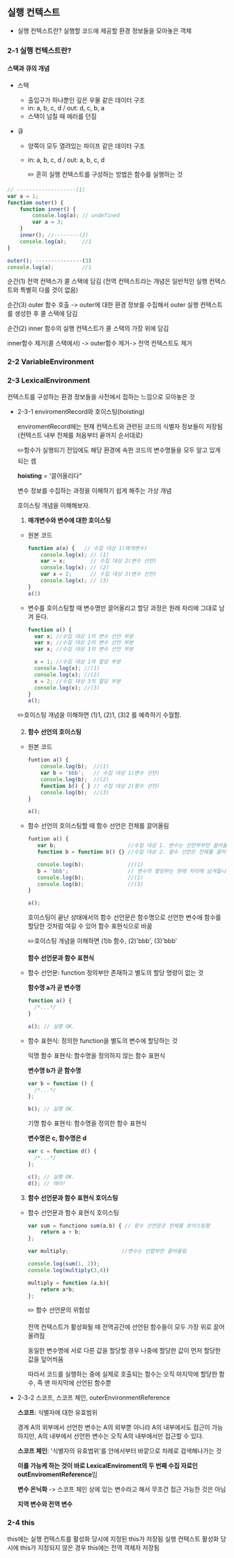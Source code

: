 ## 실행 컨텍스트

- 실행 컨텍스트란?
  실행할 코드에 제공할 환경 정보들을 모아놓은 객체

### 2-1 실행 컨텍스트란?

#### 스택과 큐의 개념

- 스택
  - 출입구가 하나뿐인 깊은 우물 같은 데이터 구조
  - in: a, b, c, d /
    out: d, c, b, a
  - 스택이 넘칠 때 에러를 던짐
- 큐

  - 양쪽이 모두 열려있는 파이프 같은 데이터 구조
  - in: a, b, c, d /
    out: a, b, c, d

    ✏️ 흔히 실행 컨텍스트를 구성하는 방법은 함수를 실행하는 것

```js
// -------------------(1)
var a = 1;
function outer() {
    function inner() {
        console.log(a); // undefined
        var a = 3;
    }
    inner(); //--------(2)
    console.log(a);     //1
}

outer(); ---------------(3)
console.log(a);         //1

```

순간(1) 전역 컨텍스가 콜 스택에 담김 (전역 컨텍스트라는 개념은 일반적인 실행 컨텍스트와 특별히 다를 것이 없음)

순간(3) outer 함수 호출 -> outer에 대한 환경 정보를 수집해서 outer 실행 컨텍스트를 생성한 후 콜 스택에 담김

순간(2) inner 함수의 실행 컨텍스트가 콜 스택의 가장 위에 담김

inner함수 제거(콜 스택에서) -> outer함수 제거-> 전역 컨텍스트도 제거

### 2-2 VariableEnvironment

### 2-3 LexicalEnvironment

컨텍스트를 구성하는 환경 정보들을 사전에서 접하는 느낌으로 모아놓은 것

- 2-3-1 enviromentRecord와 호이스팅(hoisting)

  enviromentRecord에는 현재 컨텍스트와 관련된 코드의 식별자 정보들이 저장됨 (컨텍스트 내부 전체를 처음부터 끝까지 순서대로)

  ✏️함수가 실행되기 전임에도 해당 환경에 속한 코드의 변수명들을 모두 알고 있게 되는 셈

  **hoisting** = '끌어올리다"

  변수 정보를 수집하는 과정을 이해하기 쉽게 해주는 가상 개념

  호이스팅 개념을 이해해보자.

  1. **매개변수와 변수에 대한 호이스팅**

  - 원본 코드

    ```js
    function a(x) {   // 수집 대상 1(매개변수)
        console.log(x); // (1)
        var = x;        // 수집 대상 2(변수 선언)
        console.log(x); // (2)
        var x = 2;      // 수집 대상 3(변수 선언)
        console.log(x); // (3)
    }
    a(1)
    ```

  - 변수를 호이스팅할 때 변수명만 끌어올리고 할당 과정은 원래 자리에 그대로 남겨 둔다.

    ```js
    function a() {
      var x; //수집 대상 1의 변수 선언 부분
      var x; //수집 대상 2의 변수 선언 부분
      var x; //수집 대상 3의 변수 선언 부분

      x = 1; //수집 대상 1의 할당 부분
      console.log(x); //(1)
      console.log(x); //(2)
      x = 2; //수집 대상 3의 할당 부분
      console.log(x); //(3)
    }
    a();
    ```

  ✏️호이스팅 개념을 이해하면 (1)1, (2)1, (3)2 를 예측하기 수월함.

  2. **함수 선언의 호이스팅**

  - 원본 코드

    ```js
    funtion a() {
        console.log(b);  //(1)
        var b = 'bbb';   // 수집 대상 1(변수 선언)
        console.log(b);  //(2)
        function b() { } // 수집 대상 2(함수 선언)
        console.log(b);  //(3)
    }

    a();
    ```

  - 함수 선언의 호이스팅할 때 함수 선언은 전체를 끌어올림

    ```js
    funtion a() {
       var b;                       //수집 대상 1. 변수는 선언부부만 끌어올립니다.
       function b = function b() {} //수집 대상 2. 함수 선언은 전체를 끌어올립니다.

       console.log(b);              //(1)
       b = 'bbb';                   // 변수의 할당부는 원래 자리에 남겨둡니다.
       console.log(b);              //(2)
       console.log(b);              //(3)
    }

    a();
    ```

    호이스팅이 끝난 상태에서의 함수 선언문은 함수명으로 선언한 변수에 함수를 할당한 것처럼 여길 수 있어 함수 표현식으로 바꿈

    ✏️호이스팅 개념을 이해하면 (1)b 함수, (2)'bbb', (3)'bbb'

    **함수 선언문과 함수 표현식**

  - 함수 선언문: function 정의부만 존재하고 별도의 할당 명령이 없는 것

    **함수명 a가 곧 변수명**

    ```js
    function a() {
      /*...*/
    }

    a(); // 실행 OK.
    ```

  - 함수 표현식: 정의한 function을 별도의 변수에 할당하는 것

    익명 함수 표현식: 함수명을 정의하지 않는 함수 표현식

    **변수명 b가 곧 함수명**

    ```js
    var b = function () {
      /*...*/
    };

    b(); // 실행 OK.
    ```

    기명 함수 표현식: 함수명을 정의한 함수 표현식

    **변수명은 c, 함수명은 d**

    ```js
    var c = function d() {
      /*...*/
    };

    c(); // 실행 OK.
    d(); // 에러!
    ```

  3. **함수 선언문과 함수 표현식 호이스팅**

  - 함수 선언문과 함수 표현식 호이스팅

    ```js
    var sum = functiono sum(a,b) { // 함수 선언문은 전체를 호이스팅함
        return a + b;
    };

    var multiply;                 //변수는 선엍부만 끌어올림

    console.log(sum(1, 2));
    console.log(multiply(3,4))

    multiply = function (a,b){
        return a*b;
    };
    ```

    ✏️ 함수 선언문의 위험성

    전역 컨텍스트가 활성화될 때 전역공간에 선언된 함수들이 모두 가장 위로 끌어올려짐

    동일한 변수명에 서로 다른 값을 할당할 경우 나중에 할당한 값이 먼저 할당한 값을 덮어씌움

    따라서 코드를 실행하는 중에 실제로 호출되는 함수는 오직 마지막에 할당한 함수, 즉 맨 마지막에 선언된 함수뿐

- 2-3-2 스코프, 스코프 체인, outerEnvironmentReference

  **스코프**: 식별자에 대한 유효범위

  경계 A의 외부에서 선언한 변수는 A의 외부뿐 아니라 A의 내부에서도 접근이 가능하지만, A의 내부에서 선언한 변수는 오직 A의 내부에서만 접근할 수 있다.

  **스코프 체인**: '식별자의 유효범위'를 안에서부터 바깥으로 차례로 검색해나가는 것

  **이를 가능케 하는 것이 바로 LexicalEnviroment의 두 번째 수집 자료인 outEnviromentReference**임

  **변수 은닉화** -> 스코프 체인 상에 있는 변수라고 해서 무조건 접근 가능한 것은 아님

  **지역 변수와 전역 변수**

### 2-4 this

this에는 실행 컨텍스트를 활성화 당시에 지정된 this가 저장됨
실행 컨텍스트 활성화 당시에 this가 지정되지 않은 경우 this에는 전역 객체자 저장됨
